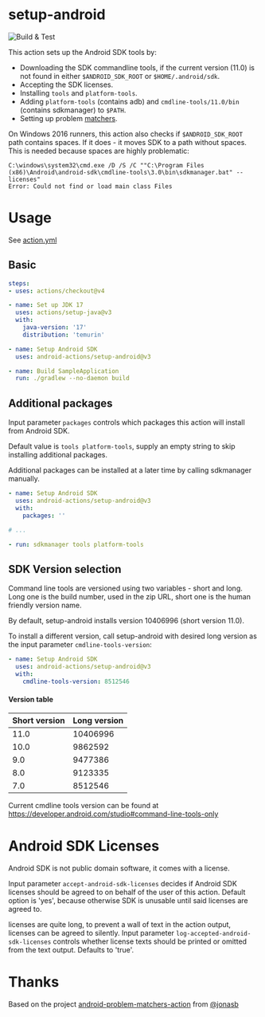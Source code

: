 # setup-android

![Build & Test](https://github.com/android-actions/setup-android/workflows/Build%20&%20Test/badge.svg)

This action sets up the Android SDK tools by:
 - Downloading the SDK commandline tools, if the current version (11.0) is not found in either `$ANDROID_SDK_ROOT` or `$HOME/.android/sdk`.
 - Accepting the SDK licenses.
 - Installing `tools` and `platform-tools`.
 - Adding `platform-tools` (contains adb) and `cmdline-tools/11.0/bin` (contains sdkmanager) to `$PATH`.
 - Setting up problem [matchers](/matchers.json).

On Windows 2016 runners, this action also checks if `$ANDROID_SDK_ROOT` path contains spaces.
If it does - it moves SDK to a path without spaces. This is needed because spaces are highly problematic:
```
C:\windows\system32\cmd.exe /D /S /C ""C:\Program Files (x86)\Android\android-sdk\cmdline-tools\3.0\bin\sdkmanager.bat" --licenses"
Error: Could not find or load main class Files
```

# Usage

See [action.yml](action.yml)

## Basic
```yaml
steps:
- uses: actions/checkout@v4

- name: Set up JDK 17
  uses: actions/setup-java@v3
  with:
    java-version: '17'
    distribution: 'temurin'

- name: Setup Android SDK
  uses: android-actions/setup-android@v3

- name: Build SampleApplication
  run: ./gradlew --no-daemon build
```

## Additional packages
Input parameter `packages` controls which packages this action will install from Android SDK.

Default value is `tools platform-tools`, supply an empty string to skip installing additional packages.

Additional packages can be installed at a later time by calling sdkmanager manually.

```yaml
- name: Setup Android SDK
  uses: android-actions/setup-android@v3
  with:
    packages: ''

# ...

- run: sdkmanager tools platform-tools
```

## SDK Version selection

Command line tools are versioned using two variables - short and long.
Long one is the build number, used in the zip URL, short one is the human friendly version name.

By default, setup-android installs version 10406996 (short version 11.0).

To install a different version, call setup-android with desired long version as the input parameter `cmdline-tools-version`:
```yaml
- name: Setup Android SDK
  uses: android-actions/setup-android@v3
  with:
    cmdline-tools-version: 8512546
```

#### Version table
| Short version | Long version |
| --- | --- |
| 11.0 | 10406996 |
| 10.0 | 9862592 |
| 9.0 | 9477386 |
| 8.0 | 9123335 |
| 7.0 | 8512546 |

Current cmdline tools version can be found at https://developer.android.com/studio#command-line-tools-only


# Android SDK Licenses

Android SDK is not public domain software, it comes with a license.

Input parameter `accept-android-sdk-licenses` decides if Android SDK licenses should be agreed to on behalf of the user of this action.
Default option is 'yes', because otherwise SDK is unusable until said licenses are agreed to.

licenses are quite long, to prevent a wall of text in the action output, licenses can be agreed to silently.
Input parameter `log-accepted-android-sdk-licenses` controls whether license texts should be printed or omitted from the text output. Defaults to 'true'.

# Thanks
Based on the project [android-problem-matchers-action](https://github.com/jonasb/android-problem-matchers-action) from [@jonasb](https://github.com/jonasb)
